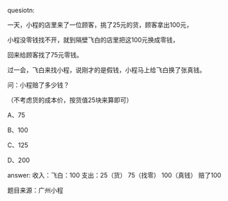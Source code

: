 quesiotn:

一天，小程的店里来了一位顾客，挑了25元的货，顾客拿出100元，

小程没零钱找不开，就到隔壁飞白的店里把这100元换成零钱，

回来给顾客找了75元零钱。 

过一会，飞白来找小程，说刚才的是假钱，小程马上给飞白换了张真钱。

问：小程赔了多少钱？

（不考虑货的成本价，按货值25块来算即可）

A、75

B、100

C、125

D、200



answer:
收入：飞白：100
支出：25（货） 75（找零） 100（真钱）
赔了100




题目来源：广州小程